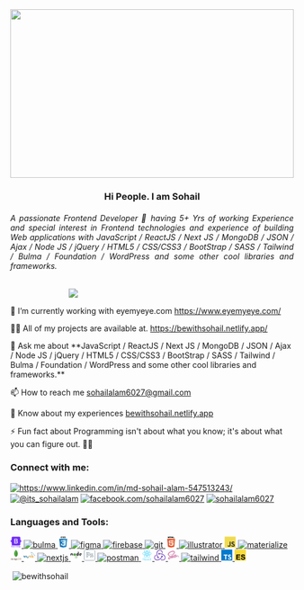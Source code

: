 <img src="https://bewithsohail.netlify.app/assets/img/md_sohail_alam.jpg" height="300" align="center" width=100% style="object-fit: contain;">
<h3 align="center">Hi People. I am Sohail</h3>
<h6 align="justify">A passionate Frontend Developer 🚀 having 5+ Yrs of working Experience and special interest in Frontend technologies and experience of building Web applications with JavaScript / ReactJS / Next JS / MongoDB / JSON / Ajax / Node JS / jQuery / HTML5 / CSS/CSS3 / BootStrap / SASS / Tailwind / Bulma / Foundation / WordPress and some other cool libraries and frameworks.</h6>
<img src="https://miro.medium.com/max/1360/0*7Q3yvSIv_t0ioJ-Z.gif" align="right" width=400>
</p>
<br />
<p> 🔭 I’m currently working with eyemyeye.com <a href="https://www.eyemyeye.com/"> https://www.eyemyeye.com/ </a> </p>

<p>👨‍💻 All of my projects are available at. <a href="https://bewithsohail.netlify.app/" target="_blank"> https://bewithsohail.netlify.app/ </a> </p>
<p> 💬 Ask me about **JavaScript / ReactJS / Next JS / MongoDB / JSON / Ajax / Node JS / jQuery / HTML5 / CSS/CSS3 / BootStrap / SASS / Tailwind / Bulma / Foundation / WordPress and some other cool libraries and frameworks.** </p>
<p> 📫 How to reach me <a href="mailto:sohailalam6027@gmail.com"> sohailalam6027@gmail.com </a> </p>
<p>📄 Know about my experiences <a href="https://bewithsohail.netlify.app/" target="_blank"> bewithsohail.netlify.app </a> </p>
<p> ⚡ Fun fact about Programming isn't about what you know; it's about what you can figure out. 👨‍💻
</p>
<h3 align="left">Connect with me:</h3>
<p align="left">
   <a href="https://www.linkedin.com/in/md-sohail-alam-547513243/" target="_blank"><img align="center" src="https://cdn-icons-png.flaticon.com/512/145/145807.png" alt="https://www.linkedin.com/in/md-sohail-alam-547513243/" height="20" width="20" /></a>
   <a href="https://twitter.com/@its_sohailalam" target="_blank"><img align="center" src="https://raw.githubusercontent.com/rahuldkjain/github-profile-readme-generator/master/src/images/icons/Social/twitter.svg" alt="@its_sohailalam" height="20" width="20" /></a>
   <a href="https://www.facebook.com/sohailalam6027" target="_blank"><img align="center" src="https://upload.wikimedia.org/wikipedia/commons/thumb/0/05/Facebook_Logo_%282019%29.png/768px-Facebook_Logo_%282019%29.png" alt="facebook.com/sohailalam6027" height="20" width="20" /></a>
   <a href="https://instagram.com/sohailalam6027" target="_blank"><img align="center" src="https://raw.githubusercontent.com/rahuldkjain/github-profile-readme-generator/master/src/images/icons/Social/instagram.svg" alt="sohailalam6027" height="20" width="20" /></a>
</p>
<h3 align="left">Languages and Tools:</h3>
<p align="left"> <a href="https://getbootstrap.com" target="_blank" rel="noreferrer" > <img src="https://raw.githubusercontent.com/devicons/devicon/master/icons/bootstrap/bootstrap-plain-wordmark.svg" alt="bootstrap" title="Bootstrap" width="20" height="20"/> </a> <a href="https://bulma.io/" target="_blank" rel="noreferrer"> <img src="https://raw.githubusercontent.com/gilbarbara/logos/804dc257b59e144eaca5bc6ffd16949752c6f789/logos/bulma.svg" alt="bulma" width="20" height="20"/> </a> <a href="https://www.w3schools.com/css/" target="_blank" rel="noreferrer"> <img src="https://raw.githubusercontent.com/devicons/devicon/master/icons/css3/css3-original-wordmark.svg" alt="css3" width="20" height="20"/> </a> <a href="https://www.figma.com/" target="_blank" rel="noreferrer"> <img src="https://www.vectorlogo.zone/logos/figma/figma-icon.svg" alt="figma" width="20" height="20"/> </a> <a href="https://firebase.google.com/" target="_blank" rel="noreferrer"> <img src="https://www.vectorlogo.zone/logos/firebase/firebase-icon.svg" alt="firebase" width="20" height="20"/> </a> <a href="https://git-scm.com/" target="_blank" rel="noreferrer"> <img src="https://www.vectorlogo.zone/logos/git-scm/git-scm-icon.svg" alt="git" width="20" height="20"/> </a> <a href="https://www.w3.org/html/" target="_blank" rel="noreferrer"> <img src="https://raw.githubusercontent.com/devicons/devicon/master/icons/html5/html5-original-wordmark.svg" alt="html5" width="20" height="20"/> </a> <a href="https://www.adobe.com/in/products/illustrator.html" target="_blank" rel="noreferrer"> <img src="https://www.vectorlogo.zone/logos/adobe_illustrator/adobe_illustrator-icon.svg" alt="illustrator" width="20" height="20"/> </a> <a href="https://developer.mozilla.org/en-US/docs/Web/JavaScript" target="_blank" rel="noreferrer"> <img src="https://raw.githubusercontent.com/devicons/devicon/master/icons/javascript/javascript-original.svg" alt="javascript" width="20" height="20"/> </a> <a href="https://materializecss.com/" target="_blank" rel="noreferrer"> <img src="https://raw.githubusercontent.com/prplx/svg-logos/5585531d45d294869c4eaab4d7cf2e9c167710a9/svg/materialize.svg" alt="materialize" width="20" height="20"/> </a> <a href="https://www.mongodb.com/" target="_blank" rel="noreferrer"> <img src="https://raw.githubusercontent.com/devicons/devicon/master/icons/mongodb/mongodb-original-wordmark.svg" alt="mongodb" width="20" height="20"/> </a> <a href="https://www.mysql.com/" target="_blank" rel="noreferrer"> <img src="https://raw.githubusercontent.com/devicons/devicon/master/icons/mysql/mysql-original-wordmark.svg" alt="mysql" width="20" height="20"/> </a> <a href="https://nextjs.org/" target="_blank" rel="noreferrer"> <img src="https://cdn.worldvectorlogo.com/logos/nextjs-2.svg" alt="nextjs" width="20" height="20"/> </a> <a href="https://nodejs.org" target="_blank" rel="noreferrer"> <img src="https://raw.githubusercontent.com/devicons/devicon/master/icons/nodejs/nodejs-original-wordmark.svg" alt="nodejs" width="20" height="20"/> </a> <a href="https://www.photoshop.com/en" target="_blank" rel="noreferrer"> <img src="https://raw.githubusercontent.com/devicons/devicon/master/icons/photoshop/photoshop-line.svg" alt="photoshop" width="20" height="20"/> </a> <a href="https://postman.com" target="_blank" rel="noreferrer"> <img src="https://www.vectorlogo.zone/logos/getpostman/getpostman-icon.svg" alt="postman" width="20" height="20"/> </a> <a href="https://reactjs.org/" target="_blank" rel="noreferrer"> <img src="https://raw.githubusercontent.com/devicons/devicon/master/icons/react/react-original-wordmark.svg" alt="react" width="20" height="20"/> </a> <a href="https://redux.js.org" target="_blank" rel="noreferrer"> <img src="https://raw.githubusercontent.com/devicons/devicon/master/icons/redux/redux-original.svg" alt="redux" width="20" height="20"/> </a> <a href="https://sass-lang.com" target="_blank" rel="noreferrer"> <img src="https://raw.githubusercontent.com/devicons/devicon/master/icons/sass/sass-original.svg" alt="sass" width="20" height="20"/> </a>  <a href="https://tailwindcss.com/" target="_blank" rel="noreferrer"> <img src="https://www.vectorlogo.zone/logos/tailwindcss/tailwindcss-icon.svg" alt="tailwind" width="20" height="20"/> </a> <a href="https://www.typescriptlang.org/" target="_blank" rel="noreferrer"> <img src="https://raw.githubusercontent.com/devicons/devicon/master/icons/typescript/typescript-original.svg" alt="typescript" width="20" height="20"/> </a> 
   <a href="https://www.ecma-international.org/" target="_blank" rel="noreferrer"> <img src="https://raw.githubusercontent.com/wingsuitist/ecmascript-logo/master/es-ecmascript-logo.png" alt="sass" width="20" height="20"/> </a> 
</p>
<p>&nbsp;<img align="center" src="https://github-readme-stats.vercel.app/api?username=bewithsohail&show_icons=true&locale=en" alt="bewithsohail" /></p>
